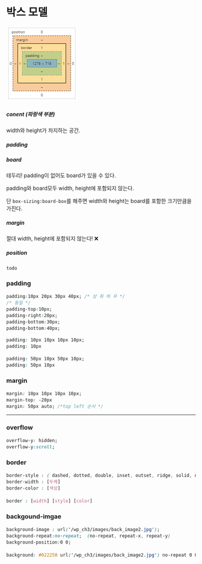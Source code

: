 # 박스 모델

![ex_screenshot](./img/boxmodel.png)

##### conent (파랑색 부분)

width와 height가 차지하는 공간.

##### padding

##### board

테두리! padding이 없어도 board가 있을 수 있다.

padding와 board모두 width, height에 포함되지 않는다.

단 `box-sizing:board-box`를 해주면 width와 height는 board를 포함한 크기만큼을 가진다.

##### margin

절대 width, height에 포함되지 않는다! :x:

##### position

`todo`





### padding

```css
padding:10px 20px 30px 40px; /* 상 좌 하 우 */
/* 동일 */
padding-top:10px;
padding-right:20px;
padding-bottom:30px;
padding-bottom:40px;
```



```css
padding: 10px 10px 10px 10px;
padding: 10px

padding: 50px 10px 50px 10px;
padding: 50px 10px
```



### margin

```css
margin: 10px 10px 10px 10px;
margin-top: -20px
margin: 50px auto; /*top left 순서 */
```



---

### overflow

```css
overflow-y: hidden;
overflow-y:scroll;
```

### border

```css
border-style : ( dashed, dotted, double, inset, outset, ridge, solid, none)
border-width : [두께]
border-color : [색상]

border : [width] [style] [color]

```

### backgound-imgae

```css
background-image : url('/wp_ch3/images/back_image2.jpg');
background-repeat:no-repeat;  (no-repeat, repeat-x, repeat-y)
background-position:0 0;

background: #022250 url('/wp_ch3/images/back_image2.jpg') no-repeat 0 0;
```

